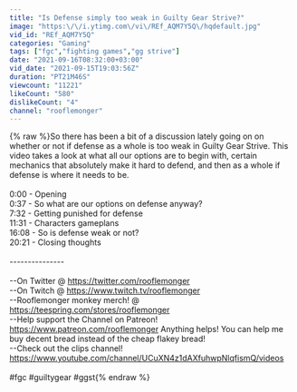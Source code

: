 ```yaml
---
title: "Is Defense simply too weak in Guilty Gear Strive?"
image: "https:\/\/i.ytimg.com\/vi\/REf_AQM7Y5Q\/hqdefault.jpg"
vid_id: "REf_AQM7Y5Q"
categories: "Gaming"
tags: ["fgc","fighting games","gg strive"]
date: "2021-09-16T08:32:00+03:00"
vid_date: "2021-09-15T19:03:56Z"
duration: "PT21M46S"
viewcount: "11221"
likeCount: "580"
dislikeCount: "4"
channel: "rooflemonger"
---
```

{% raw %}So there has been a bit of a discussion lately going on on whether or not if defense as a whole is too weak in Guilty Gear Strive. This video takes a look at what all our options are to begin with, certain mechanics that absolutely make it hard to defend, and then as a whole if defense is where it needs to be.<br /><br />0:00 - Opening<br />0:37 - So what are our options on defense anyway?<br />7:32 - Getting punished for defense<br />11:31 - Characters gameplans<br />16:08 - So is defense weak or not?<br />20:21 - Closing thoughts<br /><br />---------------<br /><br />--On Twitter @ <a rel="nofollow" target="blank" href="https://twitter.com/rooflemonger">https://twitter.com/rooflemonger</a><br />--On Twitch @ <a rel="nofollow" target="blank" href="https://www.twitch.tv/rooflemonger">https://www.twitch.tv/rooflemonger</a><br />--Rooflemonger monkey merch! @ <a rel="nofollow" target="blank" href="https://teespring.com/stores/rooflemonger">https://teespring.com/stores/rooflemonger</a><br />--Help support the Channel on Patreon! <a rel="nofollow" target="blank" href="https://www.patreon.com/rooflemonger">https://www.patreon.com/rooflemonger</a> Anything helps! You can help me buy decent bread instead of the cheap flakey bread!<br />--Check out the clips channel! <a rel="nofollow" target="blank" href="https://www.youtube.com/channel/UCuXN4z1dAXfuhwpNlqfismQ/videos">https://www.youtube.com/channel/UCuXN4z1dAXfuhwpNlqfismQ/videos</a><br /><br />#fgc #guiltygear #ggst{% endraw %}
